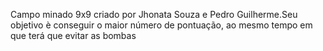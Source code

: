 Campo minado 9x9 criado por Jhonata Souza e Pedro Guilherme.Seu objetivo è conseguir o maior número de pontuação, ao mesmo tempo em que terá que evitar as bombas
